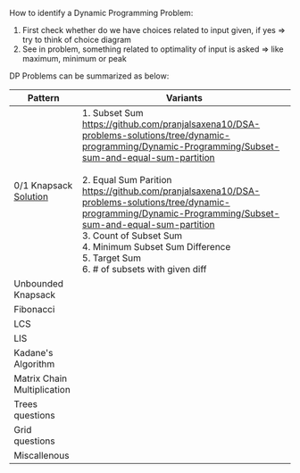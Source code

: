 How to identify a Dynamic Programming Problem:

1. First check whether do we have choices related to input given, if yes => try to think of choice diagram
2. See in problem, something related to optimality of input is asked => like maximum, minimum or peak


DP Problems can be summarized as below:


| Pattern | Variants |
| - | - |
| 0/1 Knapsack <br> [Solution](https://github.com/pranjalsaxena10/DSA-problems-solutions/blob/dynamic-programming/Dynamic-Programming/0-1_Knapsack) | 1. Subset Sum <br> https://github.com/pranjalsaxena10/DSA-problems-solutions/tree/dynamic-programming/Dynamic-Programming/Subset-sum-and-equal-sum-partition <br><br>2. Equal Sum Parition<br>https://github.com/pranjalsaxena10/DSA-problems-solutions/tree/dynamic-programming/Dynamic-Programming/Subset-sum-and-equal-sum-partition<br>3. Count of Subset Sum <br>4. Minimum Subset Sum Difference<br> 5. Target Sum<br> 6. # of subsets with given diff |
| Unbounded Knapsack |   |
| Fibonacci |   |
| LCS |   |
| LIS |   |
| Kadane's Algorithm |   |
| Matrix Chain Multiplication |   |
| Trees questions |   |
| Grid questions |   |
| Miscallenous |   |
